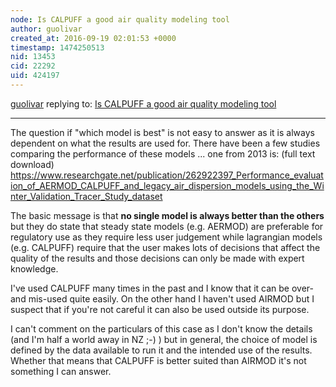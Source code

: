 ```yaml
---
node: Is CALPUFF a good air quality modeling tool
author: guolivar
created_at: 2016-09-19 02:01:53 +0000
timestamp: 1474250513
nid: 13453
cid: 22292
uid: 424197
---
```




[guolivar](../profile/guolivar) replying to: [Is CALPUFF a good air quality modeling tool](../notes/marlokeno/09-16-2016/is-calpuff-a-good-air-quality-modeling-tool)

----
The question if "which model is best" is not easy to answer as it is always dependent on what the results are used for.
There have been a few studies comparing the performance of these models ... one from 2013 is:
(full text download)
https://www.researchgate.net/publication/262922397_Performance_evaluation_of_AERMOD_CALPUFF_and_legacy_air_dispersion_models_using_the_Winter_Validation_Tracer_Study_dataset

The basic message is that **no single model is always better than the others** but they do state that steady state models (e.g. AERMOD) are preferable for regulatory use as they require less user judgement while lagrangian models (e.g. CALPUFF) require that the user makes lots of decisions that affect the quality of the results and those decisions can only be made with expert knowledge.

I've used CALPUFF many times in the past and I know that it can be over- and mis-used quite easily. On the other hand I haven't used AIRMOD but I suspect that if you're not careful it can also be used outside its purpose.

I can't comment on the particulars of this case as I don't know the details (and I'm half a world away in NZ ;-) ) but in general, the choice of model is defined by the data available to run it and the intended use of the results. Whether that means that CALPUFF is better suited than AIRMOD it's not something I can answer.
